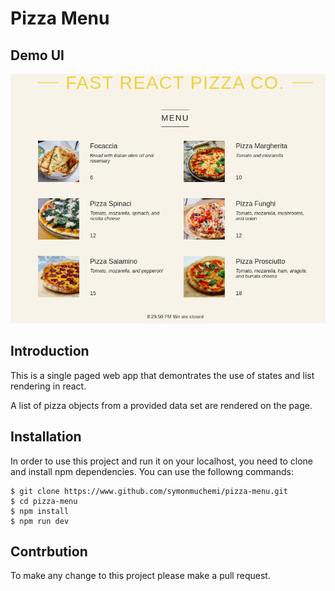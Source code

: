 # Pizza Menu

## Demo UI

![The Demo Page](/pizzamenu.png)

## Introduction

This is a single paged web app that demontrates the use of states and list rendering in react.

A list of pizza objects from a provided data set are rendered on the page.

## Installation

In order to use this project and run it on your localhost, you need to clone and install npm dependencies. You can use the followng commands:

```shell
$ git clone https://www.github.com/symonmuchemi/pizza-menu.git
$ cd pizza-menu
$ npm install
$ npm run dev
```

## Contrbution

To make any change to this project please make a pull request.
